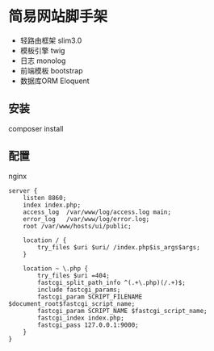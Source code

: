 # 简易网站脚手架

- 轻路由框架 slim3.0
- 模板引擎 twig
- 日志 monolog
- 前端模板 bootstrap
- 数据库ORM Eloquent

## 安装
composer install

## 配置
nginx

    server {
        listen 8860;
        index index.php;
        access_log  /var/www/log/access.log main;
        error_log   /var/www/log/error.log;
        root /var/www/hosts/ui/public;

        location / {
            try_files $uri $uri/ /index.php$is_args$args;
        }

        location ~ \.php {
            try_files $uri =404;
            fastcgi_split_path_info ^(.+\.php)(/.+)$;
            include fastcgi_params;
            fastcgi_param SCRIPT_FILENAME $document_root$fastcgi_script_name;
            fastcgi_param SCRIPT_NAME $fastcgi_script_name;
            fastcgi_index index.php;
            fastcgi_pass 127.0.0.1:9000;
        }
    }

